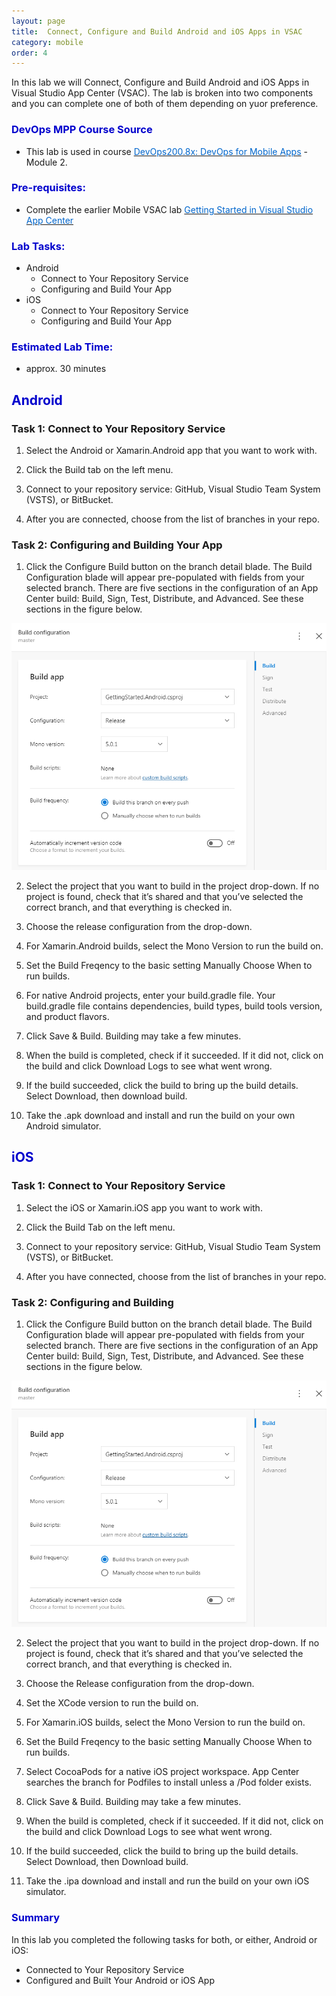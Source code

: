 ```yaml
---
layout: page
title:  Connect, Configure and Build Android and iOS Apps in VSAC 
category: mobile
order: 4
---
```



In this lab we will Connect, Configure and Build Android and iOS Apps in Visual Studio App Center (VSAC). The lab is broken into two components and you can complete one of both of them depending on yuor preference.


<h3><span style="color: #0000CD;">DevOps MPP Course Source </span></h3>

- This lab is used in course <a href="https://www.edx.org/course/devops-mobile-apps-microsoft-devops200-8x" target="_blank"><span style="color: #0066cc;" color="#0066cc">DevOps200.8x: DevOps for Mobile Apps</span></a> - Module 2.



<h3><span style="color: #0000CD;"> Pre-requisites:</span></h3>

- Complete the earlier Mobile VSAC lab <a href="http://microsoft.github.io/PartsUnlimited/mobile/200.8x-Mobile-GettingStartedinVSAC.html" target="_blank"><span style="color: #0066cc;" color="#0066cc">Getting Started in Visual Studio App Center</span></a>



<h3><span style="color: #0000CD;"> Lab Tasks:</span></h3> 

- Android
    - Connect to Your Repository Service
    - Configuring and Build Your App
- iOS
    - Connect to Your Repository Service
    - Configuring and Build Your App


<h3><span style="color: #0000CD;">Estimated Lab Time:</span></h3>

- approx. 30 minutes  


## <h2><span style="color: #0000CD;"> Android </span></h2>

### Task 1: Connect to Your Repository Service

1. Select the Android or Xamarin.Android app that you want to work with.

2. Click the Build tab on the left menu. 

3. Connect to your repository service: GitHub, Visual Studio Team System (VSTS), or BitBucket.

4. After you are connected, choose from the list of branches in your repo. 


### Task 2: Configuring and Building Your App

1. Click the Configure Build button on the branch detail blade. The Build Configuration blade will appear pre-populated with fields from your selected branch. There are five sections in the configuration of an App Center build: Build, Sign, Test, Distribute, and Advanced. See these sections in the figure below.

![In the Build configuration blade, on the right, Build is selected.](../assets/mobileconnectconfigbuild-jan2018/Configure_a_Build.png)

2. Select the project that you want to build in the project drop-down.  If no project is found, check that it’s shared and that you’ve selected the correct branch, and that everything is checked in. 

3. Choose the release configuration from the drop-down. 

4. For Xamarin.Android builds, select the Mono Version to run the build on.

5. Set the Build Freqency to the basic setting Manually Choose When to run builds.

6. For native Android projects, enter your build.gradle file. Your build.gradle file contains dependencies, build types, build tools version, and product flavors.

7. Click Save & Build. Building may take a few minutes.

8. When the build is completed, check if it succeeded.  If it did not, click on the build and click Download Logs to see what went wrong. 

9. If the build succeeded, click the build to bring up the build details. Select Download, then download build.

10. Take the .apk download and install and run the build on your own Android simulator.





## <h2><span style="color: #0000CD;"> iOS </span></h2>

### Task 1: Connect to Your Repository Service

1. Select the iOS or Xamarin.iOS app you want to work with.

2. Click the Build Tab on the left menu. 

3. Connect to your repository service: GitHub, Visual Studio Team System (VSTS), or BitBucket.

4. After you have connected, choose from the list of branches in your repo. 


### Task 2: Configuring and Building 

1. Click the Configure Build button on the branch detail blade. The Build Configuration blade will appear pre-populated with fields from your selected branch. There are five sections in the configuration of an App Center build: Build, Sign, Test, Distribute, and Advanced. See these sections in the figure below.

![In the Build configuration blade, on the right, Build is selected.](../assets/mobileconnectconfigbuild-jan2018/Configure_a_Build.png)

2. Select the project that you want to build in the project drop-down.  If no project is found, check that it’s shared and that you’ve selected the correct branch, and that everything is checked in. 

3. Choose the Release configuration from the drop-down. 

4. Set the XCode version to run the build on.

4. For Xamarin.iOS builds, select the Mono Version to run the build on.

5. Set the Build Freqency to the basic setting Manually Choose When to run builds.

6. Select CocoaPods for a native iOS project workspace. App Center searches the branch for Podfiles to install unless a /Pod folder exists.

7. Click Save & Build. Building may take a few minutes.

8. When the build is completed, check if it succeeded.  If it did not, click on the build and click Download Logs to see what went wrong. 

9. If the build succeeded, click the build to bring up the build details. Select Download, then Download build.

10. Take the .ipa download and install and run the build on your own iOS simulator.


<h3><span style="color: #0000CD;"> Summary</span></h3>

In this lab you completed the following tasks for both, or either, Android or iOS:

- Connected to Your Repository Service
- Configured and Built Your Android or iOS App